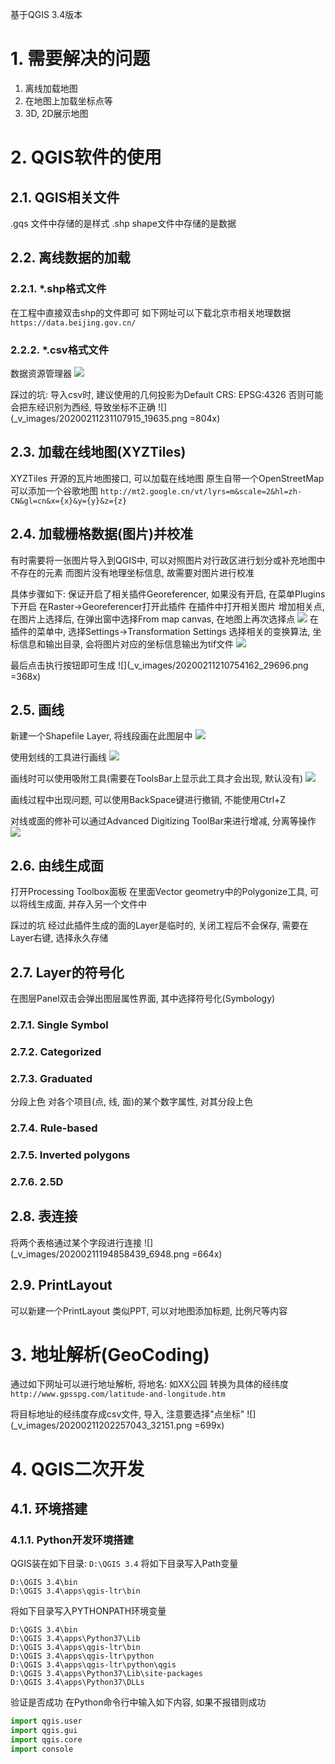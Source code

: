 基于QGIS 3.4版本

# 1. 需要解决的问题
1. 离线加载地图
2. 在地图上加载坐标点等
3. 3D, 2D展示地图

# 2. QGIS软件的使用
## 2.1. QGIS相关文件
.gqs 文件中存储的是样式
.shp shape文件中存储的是数据

## 2.2. 离线数据的加载
### 2.2.1. *.shp格式文件
在工程中直接双击shp的文件即可
如下网址可以下载北京市相关地理数据
`https://data.beijing.gov.cn/`

### 2.2.2. *.csv格式文件
数据资源管理器
![](_v_images/20200211193744899_12312.png)

踩过的坑:
导入csv时, 建议使用的几何投影为Default CRS: EPSG:4326
否则可能会把东经识别为西经, 导致坐标不正确
![](_v_images/20200211231107915_19635.png =804x)

## 2.3. 加载在线地图(XYZTiles)
XYZTiles 开源的瓦片地图接口, 可以加载在线地图
原生自带一个OpenStreetMap
可以添加一个谷歌地图
`http://mt2.google.cn/vt/lyrs=m&scale=2&hl=zh-CN&gl=cn&x={x}&y={y}&z={z}`

## 2.4. 加载栅格数据(图片)并校准
有时需要将一张图片导入到QGIS中, 可以对照图片对行政区进行划分或补充地图中不存在的元素
而图片没有地理坐标信息, 故需要对图片进行校准

具体步骤如下:
保证开启了相关插件Georeferencer, 如果没有开启, 在菜单Plugins下开启
在Raster->Georeferencer打开此插件
在插件中打开相关图片
增加相关点, 在图片上选择后, 在弹出窗中选择From map canvas, 在地图上再次选择点
![](_v_images/20200211210435634_3243.png)
在插件的菜单中, 选择Settings->Transformation Settings
选择相关的变换算法, 坐标信息和输出目录, 会将图片对应的坐标信息输出为tif文件
![](_v_images/20200211211827563_9259.png)

最后点击执行按钮即可生成
![](_v_images/20200211210754162_29696.png =368x)

## 2.5. 画线
新建一个Shapefile Layer, 将线段画在此图层中
![](_v_images/20200211173830226_6414.png)

使用划线的工具进行画线
![](_v_images/20200211173926330_22122.png)

画线时可以使用吸附工具(需要在ToolsBar上显示此工具才会出现, 默认没有)
![](_v_images/20200211174013471_21773.png)

画线过程中出现问题, 可以使用BackSpace键进行撤销, 不能使用Ctrl+Z

对线或面的修补可以通过Advanced Digitizing ToolBar来进行增减, 分离等操作
![](_v_images/20200211180115959_10031.png)

## 2.6. 由线生成面
打开Processing Toolbox面板
在里面Vector geometry中的Polygonize工具, 可以将线生成面, 并存入另一个文件中

踩过的坑
经过此插件生成的面的Layer是临时的, 关闭工程后不会保存, 需要在Layer右键, 选择永久存储

## 2.7. Layer的符号化
在图层Panel双击会弹出图层属性界面, 其中选择符号化(Symbology)
### 2.7.1. Single Symbol

### 2.7.2. Categorized
### 2.7.3. Graduated
分段上色
对各个项目(点, 线, 面)的某个数字属性, 对其分段上色

### 2.7.4. Rule-based
### 2.7.5. Inverted polygons
### 2.7.6. 2.5D

## 2.8. 表连接
将两个表格通过某个字段进行连接
![](_v_images/20200211194858439_6948.png =664x)

## 2.9. PrintLayout
可以新建一个PrintLayout
类似PPT, 可以对地图添加标题, 比例尺等内容

# 3. 地址解析(GeoCoding)
通过如下网址可以进行地址解析, 将地名: 如XX公园 转换为具体的经纬度
`http://www.gpsspg.com/latitude-and-longitude.htm`

将目标地址的经纬度存成csv文件, 导入, 注意要选择"点坐标"
![](_v_images/20200211202257043_32151.png =699x)

# 4. QGIS二次开发
## 4.1. 环境搭建
### 4.1.1. Python开发环境搭建
QGIS装在如下目录: `D:\QGIS 3.4`
将如下目录写入Path变量
```
D:\QGIS 3.4\bin
D:\QGIS 3.4\apps\qgis-ltr\bin
```

将如下目录写入PYTHONPATH环境变量
```
D:\QGIS 3.4\bin
D:\QGIS 3.4\apps\Python37\Lib
D:\QGIS 3.4\apps\qgis-ltr\bin
D:\QGIS 3.4\apps\qgis-ltr\python
D:\QGIS 3.4\apps\qgis-ltr\python\qgis
D:\QGIS 3.4\apps\Python37\Lib\site-packages
D:\QGIS 3.4\apps\Python37\DLLs
```

验证是否成功
在Python命令行中输入如下内容, 如果不报错则成功
``` Python
import qgis.user
import qgis.gui
import qgis.core
import console
```